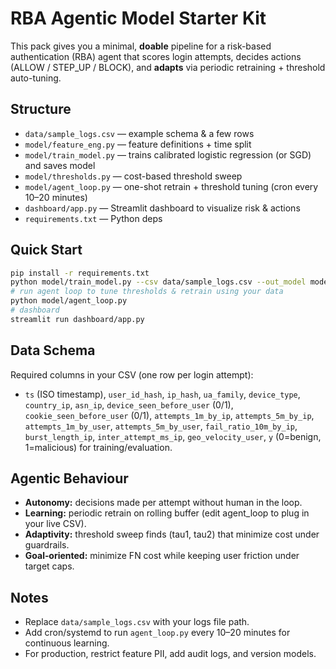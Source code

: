 # RBA Agentic Model Starter Kit

This pack gives you a minimal, **doable** pipeline for a risk-based authentication (RBA) agent that
scores login attempts, decides actions (ALLOW / STEP_UP / BLOCK), and **adapts** via periodic
retraining + threshold auto-tuning.

## Structure
- `data/sample_logs.csv` — example schema & a few rows
- `model/feature_eng.py` — feature definitions + time split
- `model/train_model.py` — trains calibrated logistic regression (or SGD) and saves model
- `model/thresholds.py` — cost-based threshold sweep
- `model/agent_loop.py` — one-shot retrain + threshold tuning (cron every 10–20 minutes)
- `dashboard/app.py` — Streamlit dashboard to visualize risk & actions
- `requirements.txt` — Python deps

## Quick Start
```bash
pip install -r requirements.txt
python model/train_model.py --csv data/sample_logs.csv --out_model model_store/rba_model.joblib
# run agent loop to tune thresholds & retrain using your data
python model/agent_loop.py
# dashboard
streamlit run dashboard/app.py
```

## Data Schema
Required columns in your CSV (one row per login attempt):
- `ts` (ISO timestamp), `user_id_hash`, `ip_hash`, `ua_family`, `device_type`, `country_ip`, `asn_ip`,
  `device_seen_before_user` (0/1), `cookie_seen_before_user` (0/1),
  `attempts_1m_by_ip`, `attempts_5m_by_ip`, `attempts_1m_by_user`, `attempts_5m_by_user`,
  `fail_ratio_10m_by_ip`, `burst_length_ip`, `inter_attempt_ms_ip`, `geo_velocity_user`,
  `y` (0=benign, 1=malicious) for training/evaluation.

## Agentic Behaviour
- **Autonomy:** decisions made per attempt without human in the loop.
- **Learning:** periodic retrain on rolling buffer (edit agent_loop to plug in your live CSV).
- **Adaptivity:** threshold sweep finds (tau1, tau2) that minimize cost under guardrails.
- **Goal‑oriented:** minimize FN cost while keeping user friction under target caps.

## Notes
- Replace `data/sample_logs.csv` with your logs file path.
- Add cron/systemd to run `agent_loop.py` every 10–20 minutes for continuous learning.
- For production, restrict feature PII, add audit logs, and version models.
